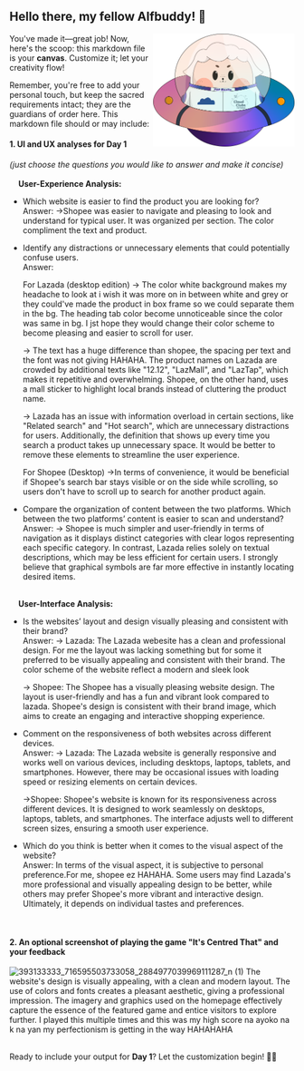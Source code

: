## Hello there, my fellow Alfbuddy! 💖

<img align="right" width="250px" src="../../assets/alf/alf-ufo.png">

You've made it—great job! Now, here's the scoop: this markdown file is your **canvas**. Customize it; let your creativity flow!

Remember, you're free to add your personal touch, but keep the sacred requirements intact; they are the guardians of order here. This markdown file should or may include:

#### 1. UI and UX analyses for Day 1

_(just choose the questions you would like to answer and make it concise)_
<br/><br/>
&nbsp;&nbsp;&nbsp;&nbsp;**User-Experience Analysis:**<br/>

-   Which website is easier to find the product you are looking for?<br/>
    Answer:
    ->Shopee was easier to navigate and pleasing to look and understand for typical user. It was organized per section. The color compliment the text and product.

-   Identify any distractions or unnecessary elements that could potentially confuse users.<br/>
    Answer: 

    For Lazada (desktop edition) 
    -> The color white background makes my headache to look at i wish it was more on in between white and grey or they could've made the product in box frame so we could separate them in the bg. The heading tab color become unnoticeable since the color was same in bg. I jst hope they would change their color scheme to become pleasing and easier to scroll for user. 

    -> The text has a huge difference than shopee, the spacing per text and the font was not giving HAHAHA. The product names on Lazada are crowded by additional texts like "12.12", "LazMall", and "LazTap", which makes it repetitive and overwhelming. Shopee, on the other hand, uses a mall sticker to highlight local brands instead of cluttering the product name.

    -> Lazada has an issue with information overload in certain sections, like "Related search" and "Hot search", which are unnecessary distractions for users. Additionally, the definition that shows up every time you search a product takes up unnecessary space. It would be better to remove these elements to streamline the user experience.

    For Shopee (Desktop)
    ->In terms of convenience, it would be beneficial if Shopee's search bar stays visible or on the side while scrolling, so users don't have to scroll up to search for another product again.

-   Compare the organization of content between the two platforms. Which between the two platforms’ content is easier to scan and understand?<br/>
    Answer: 
    -> Shopee is much simpler and user-friendly in terms of navigation as it displays distinct categories with clear logos representing each specific category. In contrast, Lazada relies solely on textual descriptions, which may be less efficient for certain users. I strongly believe that graphical symbols are far more effective in instantly locating desired items.


<br/> &nbsp;&nbsp;&nbsp;&nbsp;**User-Interface Analysis:**

-   Is the websites’ layout and design visually pleasing and consistent with their brand?<br/>
    Answer: 
    -> Lazada: The Lazada webesite has a clean and professional design. For me the layout was lacking something but for some it preferred to be visually appealing and consistent with their brand. The color scheme of the website reflect a modern and sleek look 
    
    -> Shopee: The Shopee has a visually pleasing website design. The layout is user-friendly and has a fun and vibrant look compared to lazada. Shopee's design is consistent with their brand image, which aims to create an engaging and interactive shopping experience.

    
-   Comment on the responsiveness of both websites across different devices.<br/>
    Answer: 
    -> Lazada: The Lazada website is generally responsive and works well on various devices, including desktops, laptops, tablets, and smartphones. However, there may be occasional issues with loading speed or resizing elements on certain devices.

    ->Shopee: Shopee's website is known for its responsiveness across different devices. It is designed to work seamlessly on desktops, laptops, tablets, and smartphones. The interface adjusts well to different screen sizes, ensuring a smooth user experience.

    
-   Which do you think is better when it comes to the visual aspect of the website?<br/>
    Answer: In terms of the visual aspect, it is subjective to personal preference.For me, shopee ez HAHAHA. Some users may find Lazada's more professional and visually appealing design to be better, while others may prefer Shopee's more vibrant and interactive design. Ultimately, it depends on individual tastes and preferences. 

    <br>

#### 2. An **optional** screenshot of playing the game **"It's Centred That"** and your feedback 
![393133333_716595503733058_2884977039969111287_n (1)](https://github.com/yasmnngls/AWSCC-CodeQuest-UI-UX/assets/149950582/032c8a6f-7118-4960-8715-732e95af0d6c)
The website's design is visually appealing, with a clean and modern layout. The use of colors and fonts creates a pleasant aesthetic, giving a professional impression. The imagery and graphics used on the homepage effectively capture the essence of the featured game and entice visitors to explore further. I played this multiple times and this was my high score na ayoko na k na yan my perfectionism is getting in the way HAHAHAHA

<br>Ready to include your output for **Day 1**? Let the customization begin! 🚀✨

<!-- You may now delete and modify the content of this file -->
